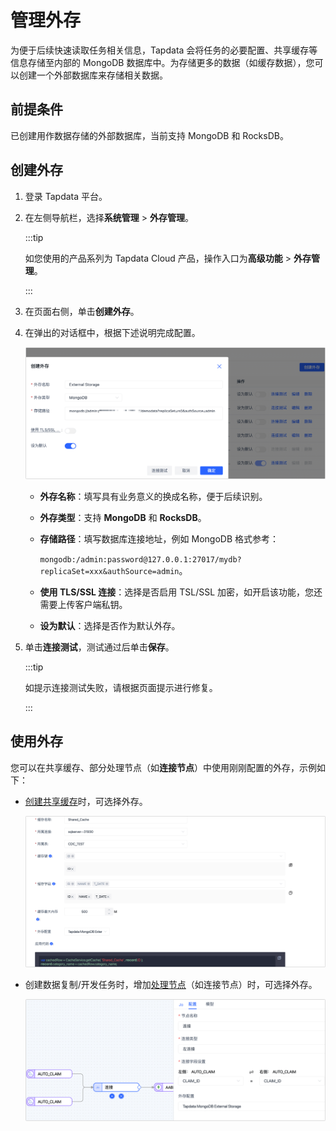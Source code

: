 # 管理外存

为便于后续快速读取任务相关信息，Tapdata 会将任务的必要配置、共享缓存等信息存储至内部的 MongoDB 数据库中。为存储更多的数据（如缓存数据），您可以创建一个外部数据库来存储相关数据。



## 前提条件

已创建用作数据存储的外部数据库，当前支持 MongoDB 和 RocksDB。



## 创建外存

1. 登录 Tapdata 平台。

2. 在左侧导航栏，选择**系统管理** > **外存管理**。

   :::tip

   如您使用的产品系列为 Tapdata Cloud 产品，操作入口为**高级功能** > **外存管理**。

   :::

3. 在页面右侧，单击**创建外存**。

4. 在弹出的对话框中，根据下述说明完成<span id="320-external-storage">配置</span>。

   ![创建外存](../../images/create_external_storage_cn.png)

   * **外存名称**：填写具有业务意义的换成名称，便于后续识别。

   * **外存类型**：支持 **MongoDB** 和 **RocksDB**。

   * **存储路径**：填写数据库连接地址，例如 MongoDB 格式参考：

      `mongodb:/admin:password@127.0.0.1:27017/mydb?replicaSet=xxx&authSource=admin`。

   * **使用 TLS/SSL 连接**：选择是否启用 TSL/SSL 加密，如开启该功能，您还需要上传客户端私钥。

   * **设为默认**：选择是否作为默认外存。

5. 单击**连接测试**，测试通过后单击**保存**。

   :::tip

   如提示连接测试失败，请根据页面提示进行修复。

   :::



## 使用外存

您可以在共享缓存、部分处理节点（如**连接节点**）中使用刚刚配置的外存，示例如下：

* [创建共享缓存](../advanced-settings/share-cache.md)时，可选择外存。

  ![共享缓存](../../images/apply_external_storage_shared_cache_cn.png)

* 创建数据复制/开发任务时，增加[处理节点](../data-pipeline/data-development/process-node.md)（如连接节点）时，可选择外存。

  ![处理节点](../../images/apply_external_storage_join_cn.png)